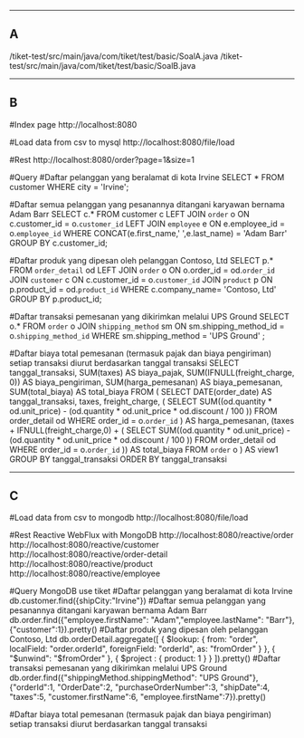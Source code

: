 ------------------------------------
A
--------------------------------
/tiket-test/src/main/java/com/tiket/test/basic/SoalA.java
/tiket-test/src/main/java/com/tiket/test/basic/SoalB.java

------------------------------------
B
--------------------------------
#Index page
http://localhost:8080

#Load data from csv to mysql
http://localhost:8080/file/load

#Rest 
http://localhost:8080/order?page=1&size=1

#Query
#Daftar pelanggan yang beralamat di kota Irvine
SELECT * 
FROM customer 
WHERE city = 'Irvine';

#Daftar semua pelanggan yang pesanannya ditangani karyawan bernama Adam Barr
SELECT c.* 
FROM customer c
LEFT JOIN `order` o ON c.customer_id = o.`customer_id`
LEFT JOIN `employee` e ON e.employee_id = o.`employee_id`
WHERE CONCAT(e.first_name,' ',e.last_name) = 'Adam Barr' 
GROUP BY c.customer_id;

#Daftar produk yang dipesan oleh pelanggan Contoso, Ltd
SELECT p.* 
FROM `order_detail` od
LEFT JOIN `order` o ON o.order_id = od.`order_id`
JOIN `customer` c ON c.customer_id = o.`customer_id`
JOIN `product` p ON p.product_id = od.`product_id`
WHERE c.company_name= 'Contoso, Ltd' 
GROUP BY p.product_id;

#Daftar transaksi pemesanan yang dikirimkan melalui UPS Ground
SELECT o.* 
FROM `order` o 
JOIN `shipping_method` sm ON sm.shipping_method_id = o.`shipping_method_id`
WHERE sm.shipping_method = 'UPS Ground' ;

#Daftar biaya total pemesanan (termasuk pajak dan biaya pengiriman) setiap transaksi diurut berdasarkan tanggal transaksi
SELECT 
	tanggal_transaksi, 
	SUM(taxes) AS biaya_pajak, 
	SUM(IFNULL(freight_charge, 0)) AS biaya_pengiriman, 
	SUM(harga_pemesanan) AS biaya_pemesanan, 
	SUM(total_biaya) AS total_biaya
FROM 
(
	SELECT 
		DATE(order_date) AS tanggal_transaksi, 
		taxes, 
		freight_charge,
		(
			SELECT SUM((od.quantity * od.unit_price) - (od.quantity * od.unit_price * od.discount / 100 ))
			FROM order_detail od
			WHERE order_id = o.`order_id`
		) AS harga_pemesanan,
		(taxes + IFNULL(freight_charge,0) + (
			SELECT SUM((od.quantity * od.unit_price) - (od.quantity * od.unit_price * od.discount / 100 ))
			FROM order_detail od
			WHERE order_id = o.`order_id`
		)) AS total_biaya
	FROM `order` o
) AS view1
GROUP BY tanggal_transaksi
ORDER BY tanggal_transaksi


------------------------------------
C
--------------------------------
#Load data from csv to mongodb
http://localhost:8080/file/load

#Rest Reactive WebFlux with MongoDB
http://localhost:8080/reactive/order
http://localhost:8080/reactive/customer
http://localhost:8080/reactive/order-detail
http://localhost:8080/reactive/product
http://localhost:8080/reactive/employee

#Query MongoDB
use tiket
#Daftar pelanggan yang beralamat di kota Irvine
db.customer.find({shipCity:"Irvine"})
#Daftar semua pelanggan yang pesanannya ditangani karyawan bernama Adam Barr
db.order.find({"employee.firstName": "Adam","employee.lastName": "Barr"},{"customer":1}).pretty()
#Daftar produk yang dipesan oleh pelanggan Contoso, Ltd
db.orderDetail.aggregate([
  	{
     	$lookup:
       	{
         	from: "order",
         	localField: "order.orderId",
         	foreignField: "orderId",
         	as: "fromOrder"
       	}
  	},
  	{
        "$unwind": "$fromOrder"
    },
  	{ $project : { product: 1 } }
]).pretty()
#Daftar transaksi pemesanan yang dikirimkan melalui UPS Ground
db.order.find({"shippingMethod.shippingMethod": "UPS Ground"},{"orderId":1, "OrderDate":2, "purchaseOrderNumber":3, "shipDate":4, "taxes":5, "customer.firstName":6, "employee.firstName":7}).pretty()

#Daftar biaya total pemesanan (termasuk pajak dan biaya pengiriman) setiap transaksi diurut berdasarkan tanggal transaksi

